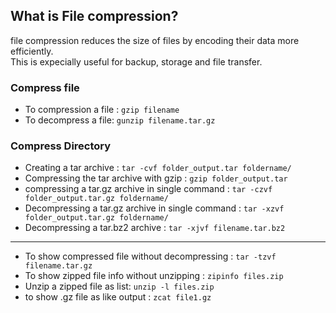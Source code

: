 ## What is File compression?

file compression reduces the size of files by encoding their data more efficiently.  
This is expecially useful for backup, storage and file transfer.

### Compress file

- To compression a file : ```gzip filename```
- To decompress a file: ```gunzip filename.tar.gz```

### Compress Directory

- Creating a tar archive : ```tar -cvf folder_output.tar foldername/```
- Compressing the tar archive with gzip : ```gzip folder_output.tar```
- compressing a tar.gz archive in single command : ```tar -czvf folder_output.tar.gz foldername/```
- Decompressing a tar.gz archive in single command : ```tar -xzvf folder_output.tar.gz foldername/```
- Decompressing a tar.bz2 archive : ```tar -xjvf filename.tar.bz2```

---

- To show compressed file without decompressing : ```tar -tzvf filename.tar.gz```
- To show zipped file info without unzipping : ```zipinfo files.zip```
- Unzip a zipped file as list: ```unzip -l files.zip```
- to show .gz file as like output : ```zcat file1.gz```
